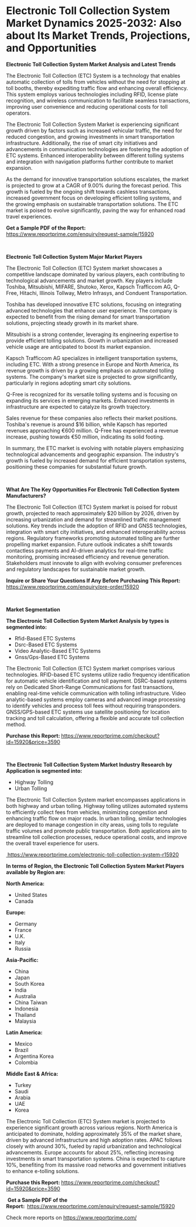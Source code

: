 <p><h1>Electronic Toll Collection System Market Dynamics 2025-2032: Also about Its Market Trends, Projections, and Opportunities</h1></p><p><strong>Electronic Toll Collection System Market Analysis and Latest Trends</strong></p>
<p><p>The Electronic Toll Collection (ETC) System is a technology that enables automatic collection of tolls from vehicles without the need for stopping at toll booths, thereby expediting traffic flow and enhancing overall efficiency. This system employs various technologies including RFID, license plate recognition, and wireless communication to facilitate seamless transactions, improving user convenience and reducing operational costs for toll operators.</p><p>The Electronic Toll Collection System Market is experiencing significant growth driven by factors such as increased vehicular traffic, the need for reduced congestion, and growing investments in smart transportation infrastructure. Additionally, the rise of smart city initiatives and advancements in communication technologies are fostering the adoption of ETC systems. Enhanced interoperability between different tolling systems and integration with navigation platforms further contribute to market expansion.</p><p>As the demand for innovative transportation solutions escalates, the market is projected to grow at a CAGR of 9.00% during the forecast period. This growth is fueled by the ongoing shift towards cashless transactions, increased government focus on developing efficient tolling systems, and the growing emphasis on sustainable transportation solutions. The ETC market is poised to evolve significantly, paving the way for enhanced road travel experiences.</p></p>
<p><strong>Get a Sample PDF of the Report:&nbsp;</strong> <a href="https://www.reportprime.com/enquiry/request-sample/15920?utm_campaign=3321&utm_medium=2&utm_source=Github&utm_content=ia&utm_term=20032025&utm_id=electronic-toll-collection-system">https://www.reportprime.com/enquiry/request-sample/15920</a></p>
<p>&nbsp;</p>
<p><strong>Electronic Toll Collection System Major Market Players</strong></p>
<p><p>The Electronic Toll Collection (ETC) System market showcases a competitive landscape dominated by various players, each contributing to technological advancements and market growth. Key players include Toshiba, Mitsubishi, MIFARE, Shutoko, Xerox, Kapsch Trafficcom AG, Q-Free, Hitachi, Illinois Tollway, Metro Infrasys, and Conduent Transportation.</p><p>Toshiba has developed innovative ETC solutions, focusing on integrating advanced technologies that enhance user experience. The company is expected to benefit from the rising demand for smart transportation solutions, projecting steady growth in its market share.</p><p>Mitsubishi is a strong contender, leveraging its engineering expertise to provide efficient tolling solutions. Growth in urbanization and increased vehicle usage are anticipated to boost its market expansion.</p><p>Kapsch Trafficcom AG specializes in intelligent transportation systems, including ETC. With a strong presence in Europe and North America, its revenue growth is driven by a growing emphasis on automated tolling systems. The company's market size is projected to grow significantly, particularly in regions adopting smart city solutions.</p><p>Q-Free is recognized for its versatile tolling systems and is focusing on expanding its services in emerging markets. Enhanced investments in infrastructure are expected to catalyze its growth trajectory.</p><p>Sales revenue for these companies also reflects their market positions. Toshiba's revenue is around $16 billion, while Kapsch has reported revenues approaching €600 million. Q-Free has experienced a revenue increase, pushing towards €50 million, indicating its solid footing.</p><p>In summary, the ETC market is evolving with notable players emphasizing technological advancements and geographic expansion. The industry's growth is fueled by increased demand for efficient transportation systems, positioning these companies for substantial future growth.</p></p>
<p>&nbsp;</p>
<p><strong>What Are The Key Opportunities For Electronic Toll Collection System Manufacturers?</strong></p>
<p><p>The Electronic Toll Collection (ETC) System market is poised for robust growth, projected to reach approximately $20 billion by 2026, driven by increasing urbanization and demand for streamlined traffic management solutions. Key trends include the adoption of RFID and GNSS technologies, integration with smart city initiatives, and enhanced interoperability across regions. Regulatory frameworks promoting automated tolling are further propelling market expansion. Future outlook indicates a shift towards contactless payments and AI-driven analytics for real-time traffic monitoring, promising increased efficiency and revenue generation. Stakeholders must innovate to align with evolving consumer preferences and regulatory landscapes for sustainable market growth.</p></p>
<p><strong>Inquire or Share Your Questions If Any Before Purchasing This Report:</strong> <a href="https://www.reportprime.com/enquiry/pre-order/15920?utm_campaign=3321&utm_medium=2&utm_source=Github&utm_content=ia&utm_term=20032025&utm_id=electronic-toll-collection-system">https://www.reportprime.com/enquiry/pre-order/15920</a></p>
<p>&nbsp;</p>
<p><strong>Market Segmentation</strong></p>
<p><strong>The Electronic Toll Collection System Market Analysis by types is segmented into:</strong></p>
<p><ul><li>Rfid-Based ETC Systems</li><li>Dsrc-Based ETC Systems</li><li>Video Analytic-Based ETC Systems</li><li>Gnss/Gps-Based ETC Systems</li></ul></p>
<p><p>The Electronic Toll Collection (ETC) System market comprises various technologies. RFID-based ETC systems utilize radio frequency identification for automatic vehicle identification and toll payment. DSRC-based systems rely on Dedicated Short-Range Communications for fast transactions, enabling real-time vehicle communication with tolling infrastructure. Video analytic-based systems employ cameras and advanced image processing to identify vehicles and process toll fees without requiring transponders. GNSS/GPS-based ETC systems use satellite positioning for location tracking and toll calculation, offering a flexible and accurate toll collection method.</p></p>
<p><strong>Purchase this Report:&nbsp;</strong><a href="https://www.reportprime.com/checkout?id=15920&price=3590&utm_campaign=3321&utm_medium=2&utm_source=Github&utm_content=ia&utm_term=20032025&utm_id=electronic-toll-collection-system">https://www.reportprime.com/checkout?id=15920&price=3590</a></p>
<p>&nbsp;</p>
<p><strong>The Electronic Toll Collection System Market Industry Research by Application is segmented into:</strong></p>
<p><ul><li>Highway Tolling</li><li>Urban Tolling</li></ul></p>
<p><p>The Electronic Toll Collection System market encompasses applications in both highway and urban tolling. Highway tolling utilizes automated systems to efficiently collect fees from vehicles, minimizing congestion and enhancing traffic flow on major roads. In urban tolling, similar technologies are deployed to manage congestion in city areas, using tolls to regulate traffic volumes and promote public transportation. Both applications aim to streamline toll collection processes, reduce operational costs, and improve the overall travel experience for users.</p></p>
<p><a href="https://www.reportprime.com/electronic-toll-collection-system-r15920?utm_campaign=3321&utm_medium=2&utm_source=Github&utm_content=ia&utm_term=20032025&utm_id=electronic-toll-collection-system">&nbsp;https://www.reportprime.com/electronic-toll-collection-system-r15920</a></p>
<p><strong>In terms of Region, the Electronic Toll Collection System Market Players available by Region are:</strong></p>
<p>
    <p> <strong> North America: </strong>
        <ul>
            <li>United States</li>
            <li>Canada</li>
        </ul>
        </p> 
    <p> <strong> Europe: </strong>
        <ul>
            <li>Germany</li>
            <li>France</li>
            <li>U.K.</li>
            <li>Italy</li>
            <li>Russia</li>
        </ul>
        </p> 
    <p> <strong> Asia-Pacific: </strong>
        <ul>
            <li>China</li>
            <li>Japan</li>
            <li>South Korea</li>
            <li>India</li>
            <li>Australia</li>
            <li>China Taiwan</li>
            <li>Indonesia</li>
            <li>Thailand</li>
            <li>Malaysia</li>
        </ul>
        </p> 
    <p> <strong> Latin America: </strong>
        <ul>
            <li>Mexico</li>
            <li>Brazil</li>
            <li>Argentina Korea</li>
            <li>Colombia</li>
        </ul>
        </p> 
    <p> <strong> Middle East & Africa: </strong>
        <ul>
            <li>Turkey</li>
            <li>Saudi</li>
            <li>Arabia</li>
            <li>UAE</li>
            <li>Korea</li>
        </ul>
    </p>
    </p>
<p><p>The Electronic Toll Collection (ETC) System market is projected to experience significant growth across various regions. North America is anticipated to dominate, holding approximately 35% of the market share, driven by advanced infrastructure and high adoption rates. APAC follows closely with around 30%, fueled by rapid urbanization and technological advancements. Europe accounts for about 25%, reflecting increasing investments in smart transportation systems. China is expected to capture 10%, benefiting from its massive road networks and government initiatives to enhance e-tolling solutions.</p></p>
<p><strong>Purchase this Report: </strong><a href="https://www.reportprime.com/checkout?id=15920&price=3590&utm_campaign=3321&utm_medium=2&utm_source=Github&utm_content=ia&utm_term=20032025&utm_id=electronic-toll-collection-system">https://www.reportprime.com/checkout?id=15920&price=3590</a></p>
<p>&nbsp;<strong>Get a Sample PDF of the Report:&nbsp;&nbsp;</strong><a href="https://www.reportprime.com/enquiry/request-sample/15920?utm_campaign=3321&utm_medium=2&utm_source=Github&utm_content=ia&utm_term=20032025&utm_id=electronic-toll-collection-system">https://www.reportprime.com/enquiry/request-sample/15920</a></p>
<p><strong></strong></p>
<p>Check more reports on <a href="https://www.reportprime.com/?utm_campaign=3321&utm_medium=2&utm_source=Github&utm_content=ia&utm_term=20032025&utm_id=electronic-toll-collection-system">https://www.reportprime.com/</a></p>